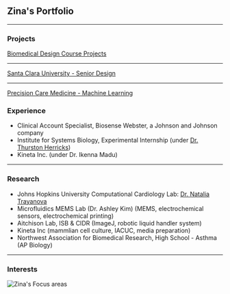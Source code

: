 ## Zina's Portfolio

---

### Projects

[Biomedical Design Course Projects](/instruments)

---
[Santa Clara University - Senior Design](/seniordesign)

---
[Precision Care Medicine - Machine Learning](/precision)



### Experience

- Clinical Account Specialist, Biosense Webster, a Johnson and Johnson company
- Institute for Systems Biology, Experimental Internship (under [Dr. Thurston Herricks](https://www.g3journal.org/content/7/1/279.supplemental))
- Kineta Inc. (under Dr. Ikenna Madu)


---

### Research
- Johns Hopkins University Computational Cardiology Lab: [Dr. Natalia Trayanova](https://www.trayanovalab.org)
- Microfluidics MEMS Lab (Dr. Ashley Kim) (MEMS, electrochemical sensors, electrochemical printing)
- Aitchison Lab, ISB & CIDR (ImageJ, robotic liquid handler system)
- Kineta Inc (mammlian cell culture, IACUC, media preparation)
- Northwest Association for Biomedical Research, High School - Asthma (AP Biology)


---
### Interests
![Zina's Focus areas](/images/venn.jpeg)
